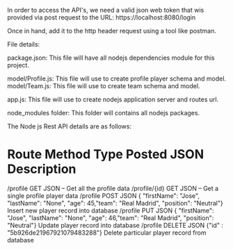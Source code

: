 
In order to access the API's, we need a valid json web token that wis provided via post request to the URL:
https://localhost:8080/login

Once in hand, add it to the http header request using a tool like postman.

File details:

package.json: This file will have all nodejs dependencies module for this project.

model/Profile.js: This file will use to create profile player schema and model.
model/Team.js: This file will use to create team schema and model.

app.js: This file will use to create nodejs application server and routes url.

node_modules folder: This folder will contains all nodejs packages.

The Node js Rest API details are as follows:

Route	          Method	        Type	   Posted JSON                     	      Description
=============================================================================================================================
/profile	       GET	       JSON	                –	                            Get all the profile data
/profile/{id}	   GET	       JSON	               –	                            Get a single profile player data
/profile	      POST	       JSON	    { "firstName": "Jose", "lastName": "None", "age": 45,"team": "Real Madrid", "position": "Neutral"}	Insert new player record into database
/profile	    PUT	     JSON	{ "firstName": "Jose", "lastName": "None", "age": 46,"team": "Real Madrid", "position": "Neutral"}	Update player record into database
/profile	   DELETE	 JSON	{"id" : "5b926de21967921079483288"}	Delete particular player record from database


